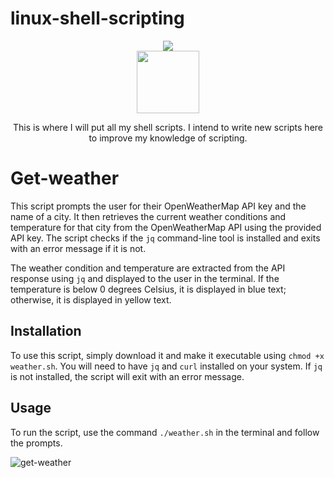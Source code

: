 # linux-shell-scripting


<div align="center">
 <img src="https://img.shields.io/badge/shell_script-%23121011.svg?style=for-the-badge&logo=gnu-bash&logoColor=white">
</div>
<div align="center">
<img src="https://www.techrepublic.com/wp-content/uploads/2021/08/tux.jpg" width="100" height="100">
</div>


<p align="center">
This is where I will put all my shell scripts. I intend to write new scripts here to improve my knowledge of scripting.

</p>



# Get-weather
This script prompts the user for their OpenWeatherMap API key and the name of a city. It then retrieves the current weather conditions and temperature for that city from the OpenWeatherMap API using the provided API key. The script checks if the `jq` command-line tool is installed and exits with an error message if it is not. 

The weather condition and temperature are extracted from the API response using `jq` and displayed to the user in the terminal. If the temperature is below 0 degrees Celsius, it is displayed in blue text; otherwise, it is displayed in yellow text. 

## Installation

To use this script, simply download it and make it executable using `chmod +x weather.sh`. You will need to have `jq` and `curl` installed on your system. If `jq` is not installed, the script will exit with an error message. 

## Usage

To run the script, use the command `./weather.sh` in the terminal and follow the prompts.

![get-weather](https://user-images.githubusercontent.com/25124463/225094546-9995b658-5279-4f93-b99c-fe28f07bdae7.gif)
